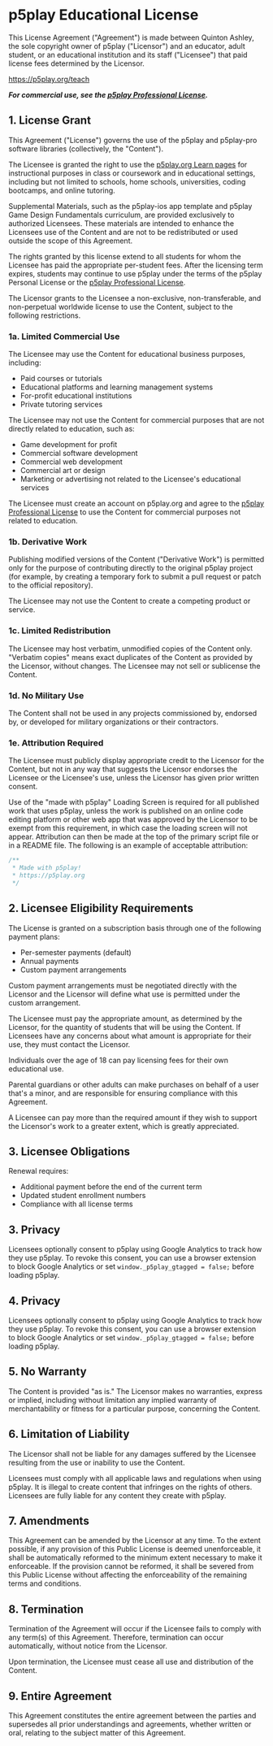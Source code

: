 # p5play Educational License

This License Agreement ("Agreement") is made between Quinton Ashley, the sole copyright owner of p5play ("Licensor") and an educator, adult student, or an educational institution and its staff ("Licensee") that paid license fees determined by the Licensor.

https://p5play.org/teach

**_For commercial use, see the [p5play Professional License](https://p5play.org/pro)._**

## 1. License Grant

This Agreement ("License") governs the use of the p5play and p5play-pro software libraries (collectively, the "Content").

The Licensee is granted the right to use the [p5play.org Learn pages](https://p5play.org/learn) for instructional purposes in class or coursework and in educational settings, including but not limited to schools, home schools, universities, coding bootcamps, and online tutoring.

Supplemental Materials, such as the p5play-ios app template and p5play Game Design Fundamentals curriculum, are provided exclusively to authorized Licensees. These materials are intended to enhance the Licensees use of the Content and are not to be redistributed or used outside the scope of this Agreement.

The rights granted by this license extend to all students for whom the Licensee has paid the appropriate per-student fees. After the licensing term expires, students may continue to use p5play under the terms of the p5play Personal License or the [p5play Professional License](https://p5play.org/pro).

The Licensor grants to the Licensee a non-exclusive, non-transferable, and non-perpetual worldwide license to use the Content, subject to the following restrictions.

### 1a. Limited Commercial Use

The Licensee may use the Content for educational business purposes, including:

- Paid courses or tutorials
- Educational platforms and learning management systems
- For-profit educational institutions
- Private tutoring services

The Licensee may not use the Content for commercial purposes that are not directly related to education, such as:

- Game development for profit
- Commercial software development
- Commercial web development
- Commercial art or design
- Marketing or advertising not related to the Licensee's educational services

The Licensee must create an account on p5play.org and agree to the [p5play Professional License](https://p5play.org/pro) to use the Content for commercial purposes not related to education.

### 1b. Derivative Work

Publishing modified versions of the Content ("Derivative Work") is permitted only for the purpose of contributing directly to the original p5play project (for example, by creating a temporary fork to submit a pull request or patch to the official repository).

The Licensee may not use the Content to create a competing product or service.

### 1c. Limited Redistribution

The Licensee may host verbatim, unmodified copies of the Content only. "Verbatim copies" means exact duplicates of the Content as provided by the Licensor, without changes. The Licensee may not sell or sublicense the Content.

### 1d. No Military Use

The Content shall not be used in any projects commissioned by, endorsed by, or developed for military organizations or their contractors.

### 1e. Attribution Required

The Licensee must publicly display appropriate credit to the Licensor for the Content, but not in any way that suggests the Licensor endorses the Licensee or the Licensee's use, unless the Licensor has given prior written consent.

Use of the "made with p5play" Loading Screen is required for all published work that uses p5play, unless the work is published on an online code editing platform or other web app that was approved by the Licensor to be exempt from this requirement, in which case the loading screen will not appear. Attribution can then be made at the top of the primary script file or in a README file. The following is an example of acceptable attribution:

```js
/**
 * Made with p5play!
 * https://p5play.org
 */
```

## 2. Licensee Eligibility Requirements

The License is granted on a subscription basis through one of the following payment plans:

- Per-semester payments (default)
- Annual payments
- Custom payment arrangements

Custom payment arrangements must be negotiated directly with the Licensor and the Licensor will define what use is permitted under the custom arrangement.

The Licensee must pay the appropriate amount, as determined by the Licensor, for the quantity of students that will be using the Content. If Licensees have any concerns about what amount is appropriate for their use, they must contact the Licensor.

Individuals over the age of 18 can pay licensing fees for their own educational use.

Parental guardians or other adults can make purchases on behalf of a user that's a minor, and are responsible for ensuring compliance with this Agreement.

A Licensee can pay more than the required amount if they wish to support the Licensor's work to a greater extent, which is greatly appreciated.

## 3. Licensee Obligations

Renewal requires:

- Additional payment before the end of the current term
- Updated student enrollment numbers
- Compliance with all license terms

## 3. Privacy

Licensees optionally consent to p5play using Google Analytics to track how they use p5play. To revoke this consent, you can use a browser extension to block Google Analytics or set `window._p5play_gtagged = false;` before loading p5play.

## 4. Privacy

Licensees optionally consent to p5play using Google Analytics to track how they use p5play. To revoke this consent, you can use a browser extension to block Google Analytics or set `window._p5play_gtagged = false;` before loading p5play.

## 5. No Warranty

The Content is provided "as is." The Licensor makes no warranties, express or implied, including without limitation any implied warranty of merchantability or fitness for a particular purpose, concerning the Content.

## 6. Limitation of Liability

The Licensor shall not be liable for any damages suffered by the Licensee resulting from the use or inability to use the Content.

Licensees must comply with all applicable laws and regulations when using p5play. It is illegal to create content that infringes on the rights of others. Licensees are fully liable for any content they create with p5play.

## 7. Amendments

This Agreement can be amended by the Licensor at any time. To the extent possible, if any provision of this Public License is deemed unenforceable, it shall be automatically reformed to the minimum extent necessary to make it enforceable. If the provision cannot be reformed, it shall be severed from this Public License without affecting the enforceability of the remaining terms and conditions.

## 8. Termination

Termination of the Agreement will occur if the Licensee fails to comply with any term(s) of this Agreement. Therefore, termination can occur automatically, without notice from the Licensor.

Upon termination, the Licensee must cease all use and distribution of the Content.

## 9. Entire Agreement

This Agreement constitutes the entire agreement between the parties and supersedes all prior understandings and agreements, whether written or oral, relating to the subject matter of this Agreement.
